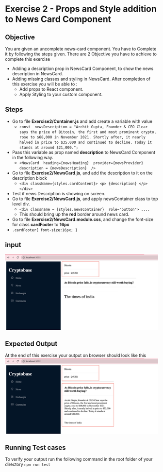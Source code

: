 # Exercise 2 -  Props and Style addition to News Card Component
## Objective 
You are given an uncomplete news-card component. You have to Complete it by following the steps given.
There are 2 Objective you have to achieve to complete this exercise

 - Adding a description prop in NewsCard Component, to show the news description in NewsCard.
 - Adding missing classes and styling in NewsCard.
After completion of this exercise you will be able to :
	 - Add props to React component.
	 - Apply Styling to your custom component.

## Steps

 - Go to file **Exercise2/Container.js** and add create a variable with value  
	 - ```const  newsDescription = "Archit Gupta, Founder & CEO Clear says the price of Bitcoin, the first and most prominent crypto, rose to $68,000 in November 2021. Shortly after, it nearly halved in price to $35,000 and continued to decline. Today it stands at around $21,000.";```
 - Paas this variable as prop named **description** to NewsCard Component in the following way.
	 - `<NewsCard  heading={newsHeading}  provider={newsProvider}  description = {newsDescription}  />`
 - Go to file **Exercise2/NewsCard.js**, and add the description to it on the description block
	 - `<div className={styles.cardContent}> <p> {description} </p></div>`
 - Test if news Description is showing on screen.
 - Go to file **Exercise2/NewsCard.js**,  and apply newsContainer class to top level div.
	 - `<div classname = {styles.newsContainer}  role="button"> ....`
	 - This should bring up the **red** border around news card.
 - Go to file **Exercise2/NewsCard.module.css**, and change the font-size for class **cardFooter**  to **16px**
 - `.cardFooter{ font-size:16px; }`

## input 
![enter image description here](../images/exercise2_input.png)
## Expected Output
At the end of this exercise your output on browser should look like this 
![enter image description here](../images/exercise2_output.png)
   


## Running Test cases

To verify your output run the following command in the root folder of your directory `npm run test`
